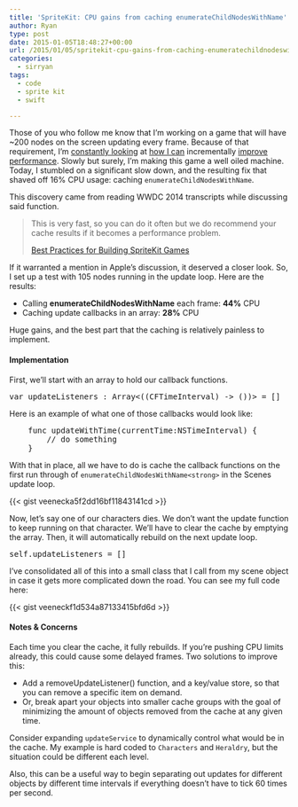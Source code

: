 ```yaml
---
title: 'SpriteKit: CPU gains from caching enumerateChildNodesWithName'
author: Ryan
type: post
date: 2015-01-05T18:48:27+00:00
url: /2015/01/05/spritekit-cpu-gains-from-caching-enumeratechildnodeswithname/
categories:
  - sirryan
tags:
  - code
  - sprite kit
  - swift

---
```

Those of you who follow me know that I&#8217;m working on a game that will have ~200 nodes on the screen updating every frame. Because of that requirement, I&#8217;m <a href="http://battleofbrothers.com/sirryan/joy-of-debugging-command-swiftc-failed-with-exit-code-1" target="_blank">constantly looking</a> at <a href="http://battleofbrothers.com/sirryan/memory-usage-in-sprite-kit" target="_blank">how I can</a> incrementally <a href="http://battleofbrothers.com/sirryan/now-were-rolling" target="_blank">improve performance</a>. Slowly but surely, I&#8217;m making this game a well oiled machine. Today, I stumbled on a significant slow down, and the resulting fix that shaved off 16% CPU usage: caching `enumerateChildNodesWithName`.
<!--more-->

This discovery came from reading WWDC 2014 transcripts while discussing said function.

> This is very fast, so you can do it often but we do recommend your cache results if it becomes a performance problem.
> 
> <a href="http://asciiwwdc.com/2014/sessions/608" target="_blank">Best Practices for Building SpriteKit Games</a>

If it warranted a mention in Apple&#8217;s discussion, it deserved a closer look. So, I set up a test with 105 nodes running in the update loop. Here are the results:

  * Calling **enumerateChildNodesWithName** each frame: **44%** CPU
  * Caching update callbacks in an array: **28%** CPU

Huge gains, and the best part that the caching is relatively painless to implement.

#### Implementation

First, we&#8217;ll start with an array to hold our callback functions.

<pre>var updateListeners : Array&lt;((CFTimeInterval) -&gt; ())&gt; = []</pre>

Here is an example of what one of those callbacks would look like:

<pre>    func updateWithTime(currentTime:NSTimeInterval) { 
        // do something 
    }
</pre>

With that in place, all we have to do is cache the callback functions on the first run through of `enumerateChildNodesWithName<strong>` in the Scenes update loop.</strong>

{{< gist veenecka5f2dd16bf11843141cd >}}

Now, let&#8217;s say one of our characters dies. We don&#8217;t want the update function to keep running on that character. We&#8217;ll have to clear the cache by emptying the array. Then, it will automatically rebuild on the next update loop.

<pre>self.updateListeners = []</pre>

I&#8217;ve consolidated all of this into a small class that I call from my scene object in case it gets more complicated down the road. You can see my full code here:

{{< gist veeneckf1d534a87133415bfd6d >}}

#### Notes & Concerns

Each time you clear the cache, it fully rebuilds. If you&#8217;re pushing CPU limits already, this could cause some delayed frames. Two solutions to improve this:

  * Add a removeUpdateListener() function, and a key/value store, so that you can remove a specific item on demand.
  * Or, break apart your objects into smaller cache groups with the goal of minimizing the amount of objects removed from the cache at any given time.

Consider expanding `updateService` to dynamically control what would be in the cache. My example is hard coded to `Characters` and `Heraldry`, but the situation could be different each level.

Also, this can be a useful way to begin separating out updates for different objects by different time intervals if everything doesn&#8217;t have to tick 60 times per second.
